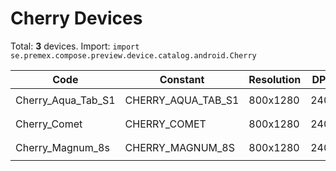 # Cherry Devices

Total: **3** devices. Import: `import se.premex.compose.preview.device.catalog.android.Cherry`

| Code | Constant | Resolution | DPI | Compose Spec | Preview Usage |
|------|----------|------------|-----|-------------|---------------|
| Cherry_Aqua_Tab_S1 | CHERRY_AQUA_TAB_S1 | 800x1280 | 240 | `spec:width=800px,height=1280px,dpi=240` | `@Preview(device = Cherry.CHERRY_AQUA_TAB_S1)` |
| Cherry_Comet | CHERRY_COMET | 800x1280 | 240 | `spec:width=800px,height=1280px,dpi=240` | `@Preview(device = Cherry.CHERRY_COMET)` |
| Cherry_Magnum_8s | CHERRY_MAGNUM_8S | 800x1280 | 240 | `spec:width=800px,height=1280px,dpi=240` | `@Preview(device = Cherry.CHERRY_MAGNUM_8S)` |

<!-- Generated automatically. Do not edit manually. -->
